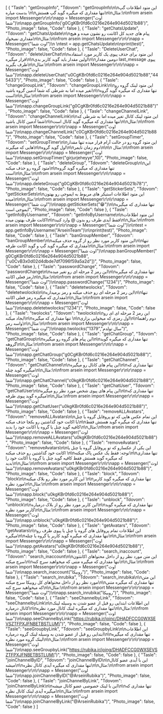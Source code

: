 [
  {
    "Tasle": "getGroupInfo",
    "Tdovom": "getGroupInfo\n\nاین متود اطلاعات گپ بدست میاره \n\nتنها مقداری که میگیره گوید گپ هستش\n\nمثال:\n\nfrom arsein import Messenger\r\n\r\napp = Messenger(\"اوث شما\")\n\napp.getGroupInfo('g0CgKBr0fd6c0216e264e904d5021b88')",
    "Photo_image": false,
    "Code": false
  },
  {
    "Tasle": "getChatsUpdate",
    "Tdovom": "getChatsUpdate\n\nپیام های جدید کل اکانتت رو نشون میده و هیچ مقداری نمیخواد\n\nمثال:\n\nfrom arsein import Messenger\r\n\r\napp = Messenger(\"اوث شما\")\n \ntest = app.getChatsUpdate\n\nprint(test)",
    "Photo_image": false,
    "Code": false
  },
  {
    "Tasle": "DeleteUserChat",
    "Tdovom": "deleteUserChat\n\nاین متود برای حذف پیوی یک کاربر مورد استفاده قرار میگیره\n\nاولین مقدار باید گوید کاربر بدی\n\nدومین مقدار last_message پیوی طرف بگیرید\n\nمثال:\n\nfrom arsein import Messenger\r\n\r\napp = Messenger(\"اوث شما\")\n\napp.deleteUserChat(\"u0CgKBr0fd6c0216e264e904d5021b88\",\"445433\")",
    "Photo_image": false,
    "Code": false
  },
  {
    "Tasle": "changeGroupLink",
    "Tdovom": "changeGroupLink\n\nاین متود لینک گروه رو تغیر میده اما به شرطی که شما آدمین گروه باشید\n\nتنها مقداری که میگیره گوید گروه است\n\nمثال:\n\nfrom arsein import Messenger\r\n\r\napp = Messenger(\"اوث شما\")\n\napp.changeGroupLink(\"g0CgKBr0fd6c0216e264e904d5021b88\")",
    "Photo_image": false,
    "Code": false
  },
  {
    "Tasle": "changeChannelLink",
    "Tdovom": "changeChannelLink\n\nاین متود لینک کانال تغیر میده اما به شرطی که شما آدمین کانال باشید\n\nتنها مقداری که میگیره گوید کانال است\n\nمثال:\n\nfrom arsein import Messenger\r\n\r\napp = Messenger(\"اوث شما\")\n\napp.changeChannelLink(\"c0CgKBr0fd6c0216e264e904d5021b88\")",
    "Photo_image": false,
    "Code": false
  },
  {
    "Tasle": "setGroupTimer",
    "Tdovom": "setGroupTimer\n\nاین متود گروه رو در حالت آرام قرار میده تنها مقدار هایی که میگیرند\n\nاول گوید گروه\n\nدوم زمان تایمر\n\n\n مثال:\n\nfrom arsein import Messenger\r\n\r\napp = Messenger(\"اوث شما\")\n\napp.setGroupTimer(\"girjurjeheyye\",10)",
    "Photo_image": false,
    "Code": false
  },
  {
    "Tasle": "deleteGroup",
    "Tdovom": "deleteGroup\n\nاین متود گروه رو حذف میکنه\n\nتنها مقداری که میگیره گوید گروه است\n\nمثال:\n\nfrom arsein import Messenger\r\n\r\napp = Messenger(\"اوث شما\")\n\napp.deleteGroup(\"g0CgKBr0fd6c0216e264e904d5021b78\")",
    "Photo_image": false,
    "Code": false
  },
  {
    "Tasle": "getStickerSets",
    "Tdovom": "getStickerSets\n\nاین متود اطلاعات استیکر های مربوط به ایموجی رو بهتون میده\n\n\nمثال:\n\nfrom arsein import Messenger\r\n\r\napp = Messenger(\"اوث شما\")\n\napp.getStickerSets(\"😁\")\n\nتنها مقداری که میگیره ایموجی است",
    "Photo_image": false,
    "Code": false
  },
  {
    "Tasle": "getInfoByUsername",
    "Tdovom": "getInfoByUsername\n\nاین متود اطلاعات اکانت طرف بهتون میده\n\nفقط آیدی طرف رو بدون @ وارد کنید\n\nمثال:\n\nfrom arsein import Messenger\r\n\r\napp = Messenger(\"اوث شما\")\n\ntest = app.getInfoByUsername(\"ArseinTeam\")\n\nprint(test)",
    "Photo_image": false,
    "Code": false
  },
  {
    "Tasle": "banGroupMember",
    "Tdovom": "banGroupMember\n\nاین متود کاربر مورد نظر رو از گروه حذف میکنه\n\nتنها مقداری که میگیره گوید گپ و گوید اکانت طرفه\n\nمثال:\n\nfrom arsein import Messenger\r\n\r\napp = Messenger(\"اوث شما\")\n\napp.banGroupMember(\" g0CgKBr0fd6c0216e264e904d5021b88\", [\"u0CvB3x0d02d4dbde7df7096f59a5a2d\"])",
    "Photo_image": false,
    "Code": false
  },
  {
    "Tasle": "passwordChange",
    "Tdovom": "passwordChange\n\nاین رمز 2 مرحله ای رو تغیر میده\n\nتنها مقداری که میگیره رمز فعلی اکانته\n\nمثال:\n\n\nfrom arsein import Messenger\r\n\r\napp = Messenger(\"اوث شما\")\n\napp.passwordChange(\"1234\")",
    "Photo_image": false,
    "Code": false
  },
  {
    "Tasle": "deletetwolocks",
    "Tdovom": "deletetwolocks\n\nاین رمز 2 مرحله ای رو حذف میکنه و رمز برمیداره\n\nتنها مقداری که میگیره رمز فعلی اکانته\n\nمثال:\n\nfrom arsein import Messenger\r\n\r\napp = Messenger(\"اوث شما\")\n\napp.deletetwolocks(\"1234\")",
    "Photo_image": false,
    "Code": false
  },
  {
    "Tasle": "twolocks",
    "Tdovom": "twolocks\n\nاین رمز 2 مرحله ای ای رو ایجاد میکنه\n\nتنها مقداری که میگیره  \n\nاول رمزی که میخوایی بزاری\n\nدوم راهنما واسه رمز\n\nمثال:\n\nfrom arsein import Messenger\r\n\r\napp = Messenger(\"اوث شما\")\n\napp.twolocks(\"1379\",\"سال تولدم\")",
    "Photo_image": false,
    "Code": false
  },
  {
    "Tasle": "getChatGroup",
    "Tdovom": "getChatGroup\n\nاین پیام های گروه رو میگیره\n\nتنها مقداری که میگیره گوید گروهه\n\nمثال:\n\nfrom arsein import Messenger\r\n\r\napp = Messenger(\"اوث شما\")\n\napp.getChatGroup(\"g0CgKBr0fd6c0216e264e904d5021b88\")",
    "Photo_image": false,
    "Code": false
  },
  {
    "Tasle": "getChatChannel",
    "Tdovom": "getChatChannel\n\nاین پیام های کانال رو میگیره\n\nتنها مقداری که میگیره گوید چنله\n\nمثال:\n\nfrom arsein import Messenger\r\n\r\napp = Messenger(\"اوث شما\")\n\napp.getChatChannel(\"c0kgKBr0fd6c0216e264e904d5021b88\")",
    "Photo_image": false,
    "Code": false
  },
  {
    "Tasle": "getChatUser",
    "Tdovom": "getChatUser\n\nاین پیام های پیوی شخص مورد نظر رو میگیره\n\nتنها مقداری که میگیره گوید پیوی طرفه\n\nمثال:\nfrom arsein import Messenger\r\n\r\napp = Messenger(\"اوث شما\")\n\napp.getChatUser(\"u0kgKBr0fd6c0216e264e904d5021b88\")",
    "Photo_image": false,
    "Code": false
  },
  {
    "Tasle": "removeALLAvatars",
    "Tdovom": "removeALLAvatars\n\nاین تمام عکس هایی که تو پروفایل گروه یا چنل یا اکانت خود گذاشتین رو یکجا حذف میکنه\n\nتنها مقداری که میگیره گوید هستش فقط کافیه گوید چنل یا گروه یا اکانت خود را بدید\n\nمثال:\nfrom arsein import Messenger\r\n\r\napp = Messenger(\"اوث شما\")\n\napp.removeALLAvatars(\"u0kgKBr0fd6c0216e264e904d5021b88\")",
    "Photo_image": false,
    "Code": false
  },
  {
    "Tasle": "removeAvatars",
    "Tdovom": "removeAvatars\n\nاین یکی از عکسارو  که تو پروفایل گروه یا چنل یا اکانت خود گذاشتین رو حذف میکنه \n\nتوجه: فقط یک عکس پاک میکنه\n\nتنها مقداری که میگیره گوید هستش فقط کافیه گوید چنل یا گروه یا اکانت خود را بدید\n\nمثال:\n\nfrom arsein import Messenger\r\n\r\napp = Messenger(\"اوث شما\")\n\napp.removeAvatars(\"u0kgKBr0fd6c0216e264e904d5021b88\")",
    "Photo_image": false,
    "Code": false
  },
  {
    "Tasle": "block",
    "Tdovom": "block\n\nاین کاربر مورد نظر رو بلاک میکنه \n\nتنها مقداری که میگیره گوید کاربر مورد نظره\n\nمثال:\n\nfrom arsein import Messenger\r\n\r\napp = Messenger(\"اوث شما\")\n\napp.block(\"u0kgKBr0fd6c0216e264e904d5021b88\")",
    "Photo_image": false,
    "Code": false
  },
  {
    "Tasle": "unblock",
    "Tdovom": "unblock\n\nاین کاربر مورد نظر رو از بلاک درمیاره\n\nتنها مقداری که میگیره گوید کاربر مورد نظره\n\nمثال:\n\nfrom arsein import Messenger\r\n\r\napp = Messenger(\"اوث شما\")\n\napp.unblock(\"u0kgKBr0fd6c0216e264e904d5021b88\")",
    "Photo_image": false,
    "Code": false
  },
  {
    "Tasle": "getAvatars",
    "Tdovom": "getAvatars\n\nاین اطلاعات تمام پروفایل های گروه یا چنل یا پیوی طرف رو میگیره\n\nتنها مقداری که میگیره گوید کاربر یا گروه یا چنله\n\nمثال:\n\nfrom arsein import Messenger\r\n\r\napp = Messenger(\"اوث شما\")\n\napp.getAvatars(\"u0kgKBr0fd6c0216e264e904d5021b88\")",
    "Photo_image": false,
    "Code": false
  },
  {
    "Tasle": "search_inaccount",
    "Tdovom": "search_inaccount\n\nاین متن مورد نظر رو از داخل محتواهای اکانتتون سرچ میکنه\n\nتنها مقداری که میگیره متنی که میخواهید سرچ کنه\n\nمثال:\n\nfrom arsein import Messenger\r\n\r\napp = Messenger(\"اوث شما\")\n\napp.search_inaccount(\"روبیکا\")",
    "Photo_image": false,
    "Code": false
  },
  {
    "Tasle": "search_inrubika",
    "Tdovom": "search_inrubika\n\nاین متن مورد نظر رو از داخل محتواهای کل روبیکا سرچ میکنه\n\nتنها مقداری که میگیره متنی که میخواهید سرچ کنه\n\nمثال:\n\nfrom arsein import Messenger\r\n\r\napp = Messenger(\"اوث شما\")\n\napp.search_inrubika(\"روبیکا\")",
    "Photo_image": false,
    "Code": false
  },
  {
    "Tasle": "seeChannelbyLink",
    "Tdovom": "seeChannelbyLink\n\nاین  اطلاعات ابتدایی رو قبل از عضو شدن به وسیله لینک کانال درمیاره\n\nتنها مقداری که میگیره لینک کانال مورد نظره\n\nمثال:\n\nfrom arsein import Messenger\r\n\r\napp = Messenger(\"اوث شما\")\n\napp.seeChannelbyLink(\"https://rubika.ir/joinc/DHADFCCG0WXSEVSZTFPXJFNBETBSTLUM\")",
    "Photo_image": false,
    "Code": false
  },
  {
    "Tasle": "seeGroupbyLink",
    "Tdovom": "seeGroupbyLink\n\nاین  اطلاعات ابتدایی رو قبل از عضو شدن به وسیله لینک گروه درمیاره\n\nتنها مقداری که میگیره لینک گروه مورد نظره\n\nمثال:\n\nfrom arsein import Messenger\r\n\r\napp = Messenger(\"اوث شما\")\n\napp.seeGroupbyLink(\"https://rubika.ir/joing/DHADFCCG0WXSEVSZTFPXJFNBETBSTLUM\")",
    "Photo_image": false,
    "Code": false
  },
  {
    "Tasle": "joinChannelByID",
    "Tdovom": "joinChannelByID\n\nاین  با آیدی عضو کانال میشه\n\nتنها مقداری که میگیره آیدی کانال نظره\n\nمثال:\n\nfrom arsein import Messenger\r\n\r\napp = Messenger(\"اوث شما\")\n\napp.joinChannelByID(\"@ArseinRubika\")",
    "Photo_image": false,
    "Code": false
  },
  {
    "Tasle": "joinChannelByLink",
    "Tdovom": "joinChannelByLink\n\nاین  با لینک خصوصی عضو کانال میشه\n\nتنها مقداری که میگیره آیدی لینک کانال نظره\n\nمثال:\n\nfrom arsein import Messenger\r\n\r\napp = Messenger(\"اوث شما\")\n\napp.joinChannelByLink(\"@ArseinRubika\")",
    "Photo_image": false,
    "Code": false
  }
]
